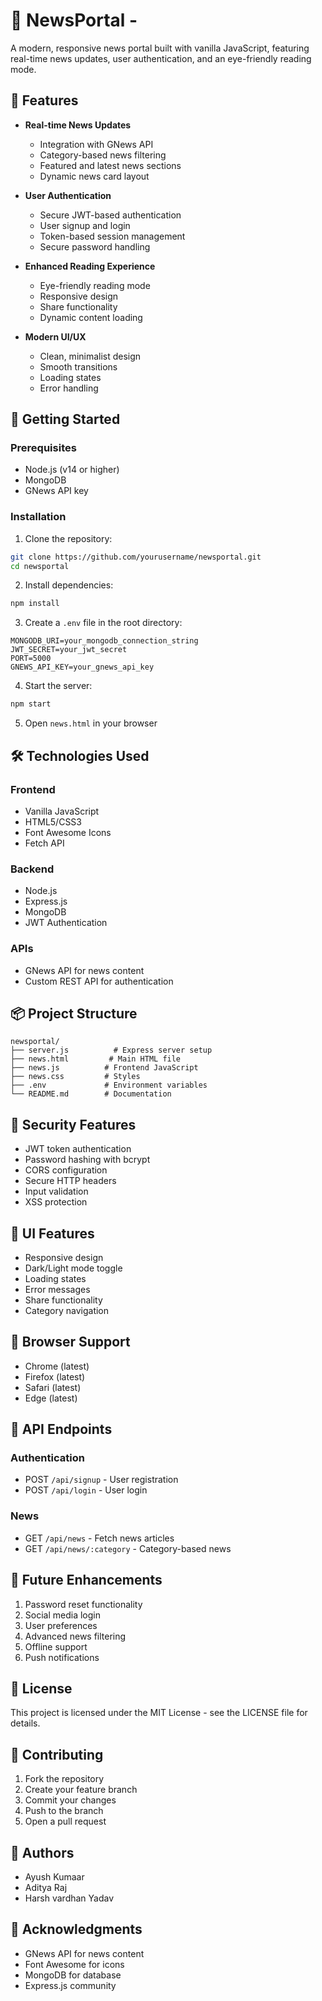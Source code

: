 # 📰 NewsPortal -

A modern, responsive news portal built with vanilla JavaScript, featuring real-time news updates, user authentication, and an eye-friendly reading mode.

## 🌟 Features

- **Real-time News Updates**
  - Integration with GNews API
  - Category-based news filtering
  - Featured and latest news sections
  - Dynamic news card layout

- **User Authentication**
  - Secure JWT-based authentication
  - User signup and login
  - Token-based session management
  - Secure password handling

- **Enhanced Reading Experience**
  - Eye-friendly reading mode
  - Responsive design
  - Share functionality
  - Dynamic content loading

- **Modern UI/UX**
  - Clean, minimalist design
  - Smooth transitions
  - Loading states
  - Error handling

## 🚀 Getting Started

### Prerequisites
- Node.js (v14 or higher)
- MongoDB
- GNews API key

### Installation

1. Clone the repository:
```bash
git clone https://github.com/yourusername/newsportal.git
cd newsportal
```

2. Install dependencies:
```bash
npm install
```

3. Create a `.env` file in the root directory:
```env
MONGODB_URI=your_mongodb_connection_string
JWT_SECRET=your_jwt_secret
PORT=5000
GNEWS_API_KEY=your_gnews_api_key
```

4. Start the server:
```bash
npm start
```

5. Open `news.html` in your browser

## 🛠️ Technologies Used

### Frontend
- Vanilla JavaScript
- HTML5/CSS3
- Font Awesome Icons
- Fetch API

### Backend
- Node.js
- Express.js
- MongoDB
- JWT Authentication

### APIs
- GNews API for news content
- Custom REST API for authentication

## 📦 Project Structure

```
newsportal/
├── server.js          # Express server setup
├── news.html         # Main HTML file
├── news.js          # Frontend JavaScript
├── news.css         # Styles
├── .env             # Environment variables
└── README.md        # Documentation
```

## 🔐 Security Features

- JWT token authentication
- Password hashing with bcrypt
- CORS configuration
- Secure HTTP headers
- Input validation
- XSS protection

## 🎨 UI Features

- Responsive design
- Dark/Light mode toggle
- Loading states
- Error messages
- Share functionality
- Category navigation

## 📱 Browser Support

- Chrome (latest)
- Firefox (latest)
- Safari (latest)
- Edge (latest)

## 🔄 API Endpoints

### Authentication
- POST `/api/signup` - User registration
- POST `/api/login` - User login

### News
- GET `/api/news` - Fetch news articles
- GET `/api/news/:category` - Category-based news

## 🚧 Future Enhancements

1. Password reset functionality
2. Social media login
3. User preferences
4. Advanced news filtering
5. Offline support
6. Push notifications

## 📄 License

This project is licensed under the MIT License - see the LICENSE file for details.

## 🤝 Contributing

1. Fork the repository
2. Create your feature branch
3. Commit your changes
4. Push to the branch
5. Open a pull request

## 👥 Authors

- Ayush Kumaar
- Aditya Raj
- Harsh vardhan Yadav

## 🙏 Acknowledgments

- GNews API for news content
- Font Awesome for icons
- MongoDB for database
- Express.js community
